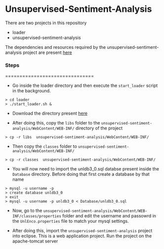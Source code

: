 Unsupervised-Sentiment-Analysis
===============================
There are two projects in this repository
* loader
* unsupervised-sentiment-analysis

The dependencies and resources required by the unsupervised-sentiment-analysis project are present [here](https://www.dropbox.com/sh/hh80s8sp22ngl64/AABEBLILA8u-PkTi7h_tx-Dwa)

### Steps
===============================

* Go inside the loader directory and then execute the `start_loader` script in the background.

```
> cd loader
> ./start_loader.sh &
```

* Download the directory present [here](https://www.dropbox.com/sh/hh80s8sp22ngl64/AABEBLILA8u-PkTi7h_tx-Dwa)

* After doing this, copy the `libs` folder to the `unsupervised-sentiment-analysis/WebContent/WEB-INF/` directory of the project

```
> cp -r libs  unsupervised-sentiment-analysis/WebContent/WEB-INF/
```

* Then copy the `classes` folder to `unsupervised-sentiment-analysis/WebContent/WEB-INF/`

```
> cp -r classes  unsupervised-sentiment-analysis/WebContent/WEB-INF/
```

* You will now need to import the unldb3_0.sql databse present inside the `Database` directory. Before doing that first create a database by that name

```
> mysql -u username -p
> create database unldb3_0
> exit
> mysql -u username -p unldb3_0 < Database/unldb3_0.sql
```

* Now, go to the `unsupervised-sentiment-analysis/WebContent/WEB-INF/classes/properties` folder and edit the username and passowrd in the `UnlEnco.properties` file to match your mysql settings. 

* After doing this, import the `unsupervised-sentiment-analysis` project into eclipse. This is a web application project. Run the project on the apache-tomcat server
